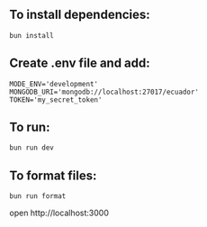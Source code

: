 ## To install dependencies:
```
bun install
```

## Create .env file and add:
```
MODE_ENV='development'
MONGODB_URI='mongodb://localhost:27017/ecuador'
TOKEN='my_secret_token'
```

## To run:
```
bun run dev
```

## To format files:
```
bun run format
```

open http://localhost:3000
